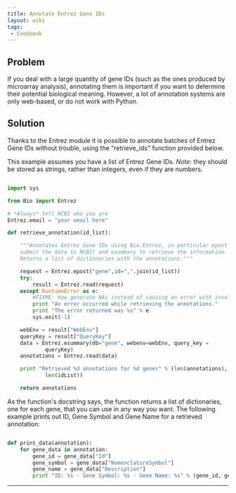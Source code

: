 ```yaml
---
title: Annotate Entrez Gene IDs
layout: wiki
tags:
 - Cookbook
---
```


Problem
-------

If you deal with a large quantity of gene IDs (such as the ones produced
by microarray analysis), annotating them is important if you want to
determine their potential biological meaning. However, a lot of
annotation systems are only web-based, or do not work with Python.

Solution
--------

Thanks to the Entrez module it is possible to annotate batches of Entrez
Gene IDs without trouble, using the "retrieve\_ids" function provided
below.

This example assumes you have a list of Entrez Gene IDs. *Note*: they
should be stored as strings, rather than integers, even if they are
numbers.

``` python

import sys

from Bio import Entrez

# *Always* tell NCBI who you are
Entrez.email = "your email here"

def retrieve_annotation(id_list):

    """Annotates Entrez Gene IDs using Bio.Entrez, in particular epost (to
    submit the data to NCBI) and esummary to retrieve the information. 
    Returns a list of dictionaries with the annotations."""

    request = Entrez.epost("gene",id=",".join(id_list))
    try:
        result = Entrez.read(request)
    except RuntimeError as e:
        #FIXME: How generate NAs instead of causing an error with invalid IDs?
        print "An error occurred while retrieving the annotations."
        print "The error returned was %s" % e
        sys.exit(-1)

    webEnv = result["WebEnv"]
    queryKey = result["QueryKey"]
    data = Entrez.esummary(db="gene", webenv=webEnv, query_key =
            queryKey)
    annotations = Entrez.read(data)

    print "Retrieved %d annotations for %d genes" % (len(annotations),
            len(idList))

    return annotations
```

As the function's docstring says, the function returns a list of
dictionaries, one for each gene, that you can use in any way you want.
The following example prints out ID, Gene Symbol and Gene Name for a
retrieved annotation:

``` python

def print_data(annotation):
    for gene_data in annotation:
        gene_id = gene_data["Id"]
        gene_symbol = gene_data["NomenclatureSymbol"]
        gene_name = gene_data["Description"]
        print "ID: %s - Gene Symbol: %s - Gene Name: %s" % (gene_id, gene_symbol, gene_name)
```

------------------------------------------------------------------------
